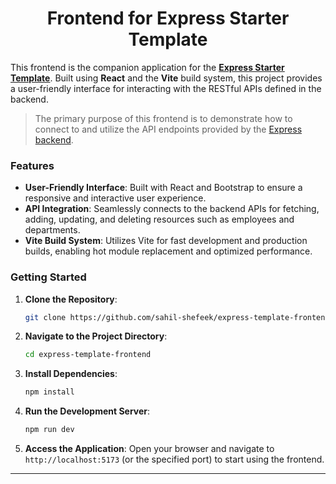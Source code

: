 <div align=center><h1>Frontend for Express Starter Template</h1></div>

This frontend is the companion application for the [**Express Starter Template**](https://github.com/sahil-shefeek/express-template). Built using **React** and the **Vite** build system, this project provides a user-friendly interface for interacting with the RESTful APIs defined in the backend.

> The primary purpose of this frontend is to demonstrate how to connect to and utilize the API endpoints provided by the [Express backend](https://github.com/sahil-shefeek/express-template).

### Features

- **User-Friendly Interface**: Built with React and Bootstrap to ensure a responsive and interactive user experience.
- **API Integration**: Seamlessly connects to the backend APIs for fetching, adding, updating, and deleting resources such as employees and departments.
- **Vite Build System**: Utilizes Vite for fast development and production builds, enabling hot module replacement and optimized performance.

### Getting Started

1. **Clone the Repository**:

   ```bash
   git clone https://github.com/sahil-shefeek/express-template-frontend.git
   ```

2. **Navigate to the Project Directory**:

   ```bash
   cd express-template-frontend
   ```

3. **Install Dependencies**:

   ```bash
   npm install
   ```

4. **Run the Development Server**:

   ```bash
   npm run dev
   ```

5. **Access the Application**:
   Open your browser and navigate to `http://localhost:5173` (or the specified port) to start using the frontend.

---
